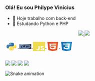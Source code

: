 ### Olá! Eu sou Philype Vinicius


- 🔭 Hoje trabalho com back-end
- 🌱 Estudando Python e PHP

<div align="center">
  <a href="https://github.com/philypevinicius">
  <img height="180em" src="https://github-readme-stats.vercel.app/api?username=philypevinicius&show_icons=true&theme=merko&include_all_commits=true&count_private=true"/>
  <img height="180em" src="https://github-readme-stats.vercel.app/api/top-langs/?username=philypevinicius&layout=compact&langs_count=7&theme=merko"/>
</div>
<div style="display: inline_block"><br>
  <img align="center" alt="philype-Python" height="30" width="40" src="https://raw.githubusercontent.com/devicons/devicon/master/icons/python/python-original.svg">
  <img align="center" alt="philype-Php" height="30" width="40" src="https://raw.githubusercontent.com/devicons/devicon/master/icons/php/php-original.svg">
  <img align="center" alt="philype-Js" height="30" width="40" src="https://raw.githubusercontent.com/devicons/devicon/master/icons/javascript/javascript-plain.svg">
  <img align="center" alt="philype-HTML" height="30" width="40" src="https://raw.githubusercontent.com/devicons/devicon/master/icons/html5/html5-original.svg">
  <img align="center" alt="philype-CSS" height="30" width="40" src="https://raw.githubusercontent.com/devicons/devicon/master/icons/css3/css3-original.svg">
  
</div>
  
  ##
  
  <div> 
  <a href="https://www.linkedin.com/in/philype-vinicius-4852b216a" target="_blank"><img src="https://img.shields.io/badge/-LinkedIn-%230077B5?style=for-the-badge&logo=linkedin&logoColor=white" target="_blank"></a> 
    <a href = "https://t.me/PhilypeVinicius01"><img src="https://img.shields.io/badge/Telegram-2CA5E0?style=for-the-badge&logo=telegram&logoColor=white" target="_blank"></a>
  <a href = "mailto:philype20@hotmail.com"><img src="https://img.shields.io/badge/Microsoft_Outlook-0078D4?style=for-the-badge&logo=microsoft-outlook&logoColor=white" target="_blank"></a>
  <a href = "mailto:pvinicius768@gmail.com"><img src="https://img.shields.io/badge/-Gmail-%23333?style=for-the-badge&logo=gmail&logoColor=white" target="_blank"></a>
  
    
 
  ![Snake animation](https://github.com/philypevinicius/philypevinicius/blob/output/github-contribution-grid-snake.svg)
 
</div>
